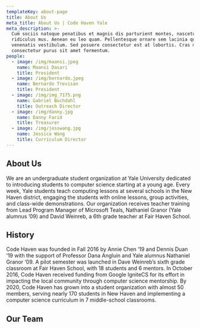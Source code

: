 ```yaml
---
templateKey: about-page
title: About Us
meta_title: About Us | Code Haven Yale
meta_description: >-
  Cum sociis natoque penatibus et magnis dis parturient montes, nascetur
  ridiculus mus. Aenean eu leo quam. Pellentesque ornare sem lacinia quam
  venenatis vestibulum. Sed posuere consectetur est at lobortis. Cras mattis
  consectetur purus sit amet fermentum.
people:
  - image: /img/maansi.jpeg
    name: Maansi Dasari
    title: President
  - image: /img/bernardo.jpeg
    name: Bernardo Trevisan
    title: President
  - image: /img/img_7175.png
    name: Gabriel Buchdahl
    title: Outreach Director
  - image: /img/danny.jpg
    name: Danny Farid
    title: Treasurer
  - image: /img/jesswang.jpg
    name: Jessica Wang
    title: Curriculum Director
---
```

## About Us

We are an undergraduate student organization at Yale University dedicated to introducing students to computer science starting at a young age. Every week, Yale students teach computing lessons at several schools in the New Haven district, engaging the students with online lessons, group activities, and class-wide demonstrations. Our organization receives teacher training from Lead Program Manager of Microsoft Teals, Nathaniel Granor (Yale alumnus ’09) and David Weinreb, a 6th grade teacher at Fair Haven School.


## History

Code Haven was founded in Fall 2016 by Annie Chen ‘19 and Dennis Duan ‘19 with the support of Professor Dana Angluin and Yale alumnus Nathaniel Granor ‘09. A pilot semester was launched in Dave Weinreb’s sixth grade classroom at Fair Haven School, with 18 students and 6 mentors. In October 2016, Code Haven received funding from Google IgniteCS for its effort in impacting the local community through computer science mentorship. By 2020, Code Haven has grown into a student organization with almost 50 members, serving nearly 170 students in New Haven and implementing a computer science curriculum in 7 middle-school classrooms.

## Our Team

